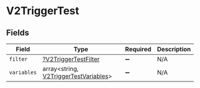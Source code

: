 # V2TriggerTest


## Fields

| Field                                                                                  | Type                                                                                   | Required                                                                               | Description                                                                            |
| -------------------------------------------------------------------------------------- | -------------------------------------------------------------------------------------- | -------------------------------------------------------------------------------------- | -------------------------------------------------------------------------------------- |
| `filter`                                                                               | [?V2TriggerTestFilter](../../models/shared/V2TriggerTestFilter.md)                     | :heavy_minus_sign:                                                                     | N/A                                                                                    |
| `variables`                                                                            | array<string, [V2TriggerTestVariables](../../models/shared/V2TriggerTestVariables.md)> | :heavy_minus_sign:                                                                     | N/A                                                                                    |